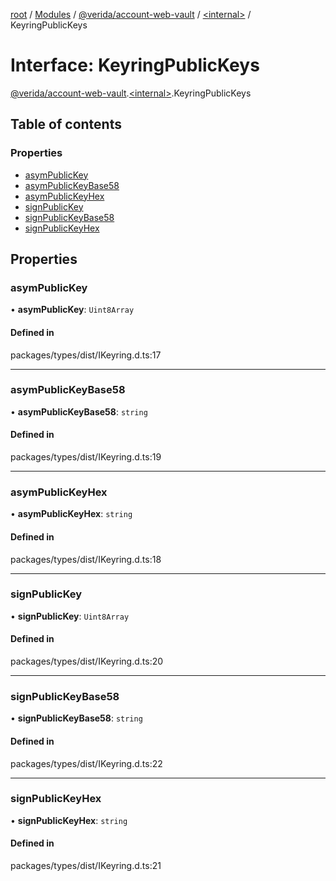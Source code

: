 [root](../README.md) / [Modules](../modules.md) / [@verida/account-web-vault](../modules/verida_account_web_vault.md) / [<internal\>](../modules/verida_account_web_vault._internal_.md) / KeyringPublicKeys

# Interface: KeyringPublicKeys

[@verida/account-web-vault](../modules/verida_account_web_vault.md).[<internal\>](../modules/verida_account_web_vault._internal_.md).KeyringPublicKeys

## Table of contents

### Properties

- [asymPublicKey](verida_account_web_vault._internal_.KeyringPublicKeys.md#asympublickey)
- [asymPublicKeyBase58](verida_account_web_vault._internal_.KeyringPublicKeys.md#asympublickeybase58)
- [asymPublicKeyHex](verida_account_web_vault._internal_.KeyringPublicKeys.md#asympublickeyhex)
- [signPublicKey](verida_account_web_vault._internal_.KeyringPublicKeys.md#signpublickey)
- [signPublicKeyBase58](verida_account_web_vault._internal_.KeyringPublicKeys.md#signpublickeybase58)
- [signPublicKeyHex](verida_account_web_vault._internal_.KeyringPublicKeys.md#signpublickeyhex)

## Properties

### asymPublicKey

• **asymPublicKey**: `Uint8Array`

#### Defined in

packages/types/dist/IKeyring.d.ts:17

___

### asymPublicKeyBase58

• **asymPublicKeyBase58**: `string`

#### Defined in

packages/types/dist/IKeyring.d.ts:19

___

### asymPublicKeyHex

• **asymPublicKeyHex**: `string`

#### Defined in

packages/types/dist/IKeyring.d.ts:18

___

### signPublicKey

• **signPublicKey**: `Uint8Array`

#### Defined in

packages/types/dist/IKeyring.d.ts:20

___

### signPublicKeyBase58

• **signPublicKeyBase58**: `string`

#### Defined in

packages/types/dist/IKeyring.d.ts:22

___

### signPublicKeyHex

• **signPublicKeyHex**: `string`

#### Defined in

packages/types/dist/IKeyring.d.ts:21
